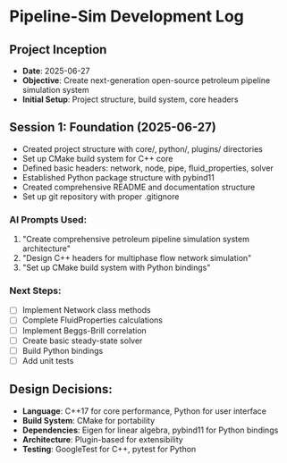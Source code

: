 # Pipeline-Sim Development Log

## Project Inception
- **Date**: 2025-06-27
- **Objective**: Create next-generation open-source petroleum pipeline simulation system
- **Initial Setup**: Project structure, build system, core headers

## Session 1: Foundation (2025-06-27)
- Created project structure with core/, python/, plugins/ directories
- Set up CMake build system for C++ core
- Defined basic headers: network, node, pipe, fluid_properties, solver
- Established Python package structure with pybind11
- Created comprehensive README and documentation structure
- Set up git repository with proper .gitignore

### AI Prompts Used:
1. "Create comprehensive petroleum pipeline simulation system architecture"
2. "Design C++ headers for multiphase flow network simulation"
3. "Set up CMake build system with Python bindings"

### Next Steps:
- [ ] Implement Network class methods
- [ ] Complete FluidProperties calculations
- [ ] Implement Beggs-Brill correlation
- [ ] Create basic steady-state solver
- [ ] Build Python bindings
- [ ] Add unit tests

## Design Decisions:
- **Language**: C++17 for core performance, Python for user interface
- **Build System**: CMake for portability
- **Dependencies**: Eigen for linear algebra, pybind11 for Python bindings
- **Architecture**: Plugin-based for extensibility
- **Testing**: GoogleTest for C++, pytest for Python